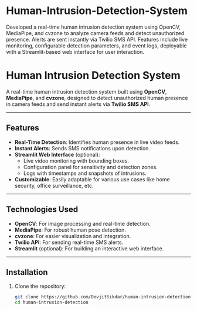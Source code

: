 # Human-Intrusion-Detection-System
 Developed a real-time human intrusion detection system using OpenCV, MediaPipe, and cvzone to analyze camera feeds and detect unauthorized presence. Alerts are sent instantly via Twilio SMS API. Features include live monitoring, configurable detection parameters, and event logs, deployable with a Streamlit-based web interface for user interaction.

 # Human Intrusion Detection System  

A real-time human intrusion detection system built using **OpenCV**, **MediaPipe**, and **cvzone**, designed to detect unauthorized human presence in camera feeds and send instant alerts via **Twilio SMS API**.  

---

## Features  
- **Real-Time Detection**: Identifies human presence in live video feeds.  
- **Instant Alerts**: Sends SMS notifications upon detection.  
- **Streamlit Web Interface** (optional):  
  - Live video monitoring with bounding boxes.  
  - Configuration panel for sensitivity and detection zones.  
  - Logs with timestamps and snapshots of intrusions.  
- **Customizable**: Easily adaptable for various use cases like home security, office surveillance, etc.  

---

## Technologies Used  
- **OpenCV**: For image processing and real-time detection.  
- **MediaPipe**: For robust human pose detection.  
- **cvzone**: For easier visualization and integration.  
- **Twilio API**: For sending real-time SMS alerts.  
- **Streamlit** (optional): For building an interactive web interface.  

---

## Installation  
1. Clone the repository:  
   ```bash  
   git clone https://github.com/DevjitSikdar/human-intrusion-detection.git  
   cd human-intrusion-detection  

